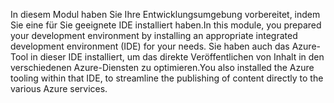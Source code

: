 <span data-ttu-id="823dc-101">In diesem Modul haben Sie Ihre Entwicklungsumgebung vorbereitet, indem Sie eine für Sie geeignete IDE installiert haben.</span><span class="sxs-lookup"><span data-stu-id="823dc-101">In this module, you prepared your development environment by installing an appropriate integrated development environment (IDE) for your needs.</span></span> <span data-ttu-id="823dc-102">Sie haben auch das Azure-Tool in dieser IDE installiert, um das direkte Veröffentlichen von Inhalt in den verschiedenen Azure-Diensten zu optimieren.</span><span class="sxs-lookup"><span data-stu-id="823dc-102">You also installed the Azure tooling within that IDE, to streamline the publishing of content directly to the various Azure services.</span></span>
